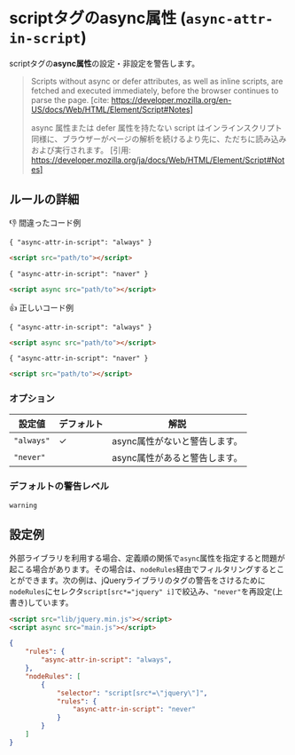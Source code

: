 # scriptタグのasync属性 (`async-attr-in-script`)

scriptタグの**async属性**の設定・非設定を警告します。

> Scripts without async or defer attributes, as well as inline scripts, are fetched and executed immediately, before the browser continues to parse the page.
> [cite: https://developer.mozilla.org/en-US/docs/Web/HTML/Element/Script#Notes]
>
> async 属性または defer 属性を持たない script はインラインスクリプト同様に、ブラウザーがページの解析を続けるより先に、ただちに読み込みおよび実行されます。
> [引用: https://developer.mozilla.org/ja/docs/Web/HTML/Element/Script#Notes]

## ルールの詳細

👎 間違ったコード例

`{ "async-attr-in-script": "always" }`

```html
<script src="path/to"></script>
```

`{ "async-attr-in-script": "naver" }`

```html
<script async src="path/to"></script>
```

👍 正しいコード例

`{ "async-attr-in-script": "always" }`

```html
<script async src="path/to"></script>
```

`{ "async-attr-in-script": "naver" }`

```html
<script src="path/to"></script>
```

### オプション

設定値|デフォルト|解説
---|---|---
`"always"`|✓|async属性がないと警告します。
`"never"`||async属性があると警告します。

### デフォルトの警告レベル

`warning`

## 設定例

外部ライブラリを利用する場合、定義順の関係で`async`属性を指定すると問題が起こる場合があります。その場合は、`nodeRules`経由でフィルタリングするとことができます。次の例は、jQueryライブラリのタグの警告をさけるために`nodeRules`にセレクタ`script[src*="jquery" i]`で絞込み、`"never"`を再設定(上書き)しています。

```html
<script src="lib/jquery.min.js"></script>
<script async src="main.js"></script>
```

```json
{
	"rules": {
		"async-attr-in-script": "always",
	},
	"nodeRules": [
		{
			"selector": "script[src*=\"jquery\"]",
			"rules": {
				"async-attr-in-script": "never"
			}
		}
	]
}
```
